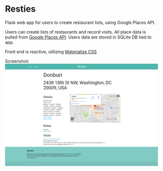 # Resties
Flask web app for users to create restaurant lists, using Google Places API.

Users can create lists of restaurants and record visits. All place data is pulled from [Google Places API](https://developers.google.com/places/). Users data are stored in SQLite DB tied to app. 

Front end is reactive, utilizing [Materialize CSS](https://github.com/dogfalo/materialize/)

Screenshot:
![screenshot of the app on Donburi](/screenshots/fullscreen.png "Screenshot of the app in fullscreen")
